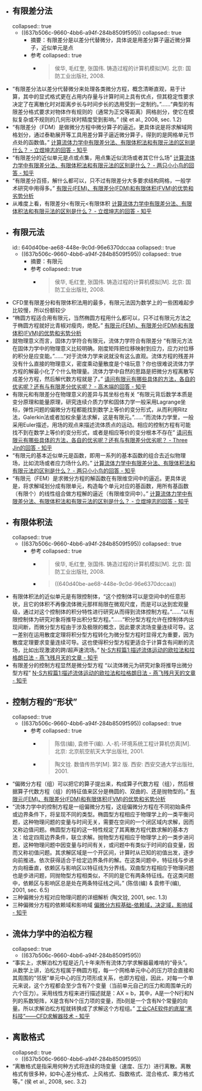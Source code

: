 - ## 有限差分法
  collapsed:: true
	- ((637b506c-9660-4bb6-a94f-284b8509f595))
	  collapsed:: true
		- 摘要：有限差分是以差分代替微分，具体说是用差分算子逼近微分算子，近似单元是点
		- 参考
		  collapsed:: true
			- >侯华, 毛红奎, 张国伟. 铸造过程的计算机模拟[M]. 北京: 国防工业出版社, 2008.
- “有限差分法以差分代替微分来处理各类微分方程，概念清晰直观，易于计算，其中的显式格式更在占用内存量与计算时间上具有优点，但其稳定性要求决定了在离散化时对距离步长与时间步长的选用受到一定制约。”……“典型的有限差分格式要求对物体作有规则的（通常为正交等距离）网格剖分，使它在模拟复杂或不规则的几何形状时精度受到影响。”  (侯 et al., 2008, sec. 1.2)
- “有限差分（FDM）是做微分方程中微分算子的逼近。更具体说是将求解域网格划分，通过泰勒展开等工具用差分算子逼近微分算子，得到的是网格单元节点处的函数值。” [计算流体力学中有限差分法、有限体积法和有限元法的区别是什么？ - 立煜坤志的回答 - 知乎](https://www.zhihu.com/question/536414089/answer/2722074935)
- “有限差分的近似单元是点或点集，用点集近似流场或者其它什么场” [计算流体力学中有限差分法、有限体积法和有限元法的区别是什么？ - 两只小小鸟的回答 - 知乎](https://www.zhihu.com/question/536414089/answer/2519275359)
- “有限差分百搭，解什么都可以，只不过有限差分大多要求结构网格，一般学术研究中用得多。” [有限元(FEM)、有限差分(FDM)和有限体积(FVM)的优势和劣势分析](https://mp.weixin.qq.com/s/4lrjvCMZHMD9KxadbVoJ0Q)
- 从难度上看，有限差分<有限元<有限体积 [计算流体力学中有限差分法、有限体积法和有限元法的区别是什么？ - 立煜坤志的回答 - 知乎](https://www.zhihu.com/question/536414089/answer/2722074935)
- ## 有限元法
  id:: 640d40be-ae68-448e-9c0d-96e6370dccaa
  collapsed:: true
	- ((637b506c-9660-4bb6-a94f-284b8509f595))
	  collapsed:: true
		- 摘要：有限元
		- 参考
		  collapsed:: true
			- >侯华, 毛红奎, 张国伟. 铸造过程的计算机模拟[M]. 北京: 国防工业出版社, 2008.
- CFD里有限差分和有限体积法用的最多，有限元法因为数学上的一些困难起步比较慢，所以份额较少
- “椭圆方程适合用有限元，当然椭圆方程用什么都可以，只不过有限元方法之于椭圆方程就好比青椒对瘦肉，绝配。” [有限元(FEM)、有限差分(FDM)和有限体积(FVM)的优势和劣势分析](https://mp.weixin.qq.com/s/4lrjvCMZHMD9KxadbVoJ0Q)
- 就物理意义而言，固体力学符合有限元，流体力学符合有限差分 “有限元方法在固体力学中的物理意义比较明确。刚度矩阵把位移映射到应力，应力对位移的积分是应变能。”……“对于流体力学来说就没有这么直观。流体方程的残差并没有什么直接的物理意义，密度乘动量散度是个啥玩意？你也很难说流体力学方程的解最小化了个什么物理量。流体力学中自然的思路是把微分方程离散写成差分方程，然后解代数方程就是了。” [请问有限元有哪些具体的方法，各自的优劣呢？还有与有限差分优劣呢？ - 高木端的回答 - 知乎](https://www.zhihu.com/question/30460892/answer/48280217)
- 有限元和有限差分在物理意义的差异与其坐标也有关 “有限元背后数学本质是变分原理和能量原理，研究连续介质力学和固体力学一般采用Lagrange坐标，弹性问题的偏微分方程都能找到数学上等价的变分形式，从而利用Ritz法，Galerkin法或者加权余量法求解，这是有限元。”……“而流体力学里，一般采用Euler描述，用场的观点来描述流体质点的运动。相应的控制方程有可能找不到在数学上等价的变分形式，或者是相应等价的变分根本不存在” [请问有限元有哪些具体的方法，各自的优劣呢？还有与有限差分优劣呢？ - Three Jin的回答 - 知乎](https://www.zhihu.com/question/30460892/answer/48280851)
- “有限元的基本近似单元是函数，即用一系列的基本函数的组合去近似物理场，比如流场或者应力场什么的。” [计算流体力学中有限差分法、有限体积法和有限元法的区别是什么？ - 两只小小鸟的回答 - 知乎](https://www.zhihu.com/question/536414089/answer/2519275359)
- “有限元（FEM）是求微分方程的解函数在有限维空间中的逼近。更具体说是，将求解域划分成有限单元，构造每个单元对应的基函数，用所有基函数（有限个）的线性组合做方程解的逼近（有限维空间中）。” [计算流体力学中有限差分法、有限体积法和有限元法的区别是什么？ - 立煜坤志的回答 - 知乎](https://www.zhihu.com/question/536414089/answer/2722074935)
- ## 有限体积法
  collapsed:: true
	- ((637b506c-9660-4bb6-a94f-284b8509f595))
	  collapsed:: true
		- 参考
		  collapsed:: true
			- >侯华, 毛红奎, 张国伟. 铸造过程的计算机模拟[M]. 北京: 国防工业出版社, 2008.
			- > ((640d40be-ae68-448e-9c0d-96e6370dccaa))
- 有限体积法的近似单元是有限控制体，“这个控制体可以是空间中的任意形状，且它的体积不再像流体微元那样局限在微观尺度，而是可以达到宏观量级，通过对这个控制体的积分特性进行研究从而得到流体控制方程。”……“以有限控制体为研究对象将推导出积分型方程。”……“积分型方程允许在控制体内出现间断，而微分型方程由于涉及极限的概念，因此要求流场变量连续可导。这一差别在运用散度定理将积分型方程转化为微分型方程时显得尤为重要，因为散度定理要求变量连续可导。这也使得积分型方程更适合于计算含有间断的流场，比如出现激波的跨/超声速流场。” [N-S方程篇1:描述流体运动的欧拉法和拉格朗日法 - 燕飞残月天的文章 - 知乎](https://zhuanlan.zhihu.com/p/144926254)
- 有限差分的控制方程显然是微分型方程 “以流体微元为研究对象将推导出微分型方程” [N-S方程篇1:描述流体运动的欧拉法和拉格朗日法 - 燕飞残月天的文章 - 知乎](https://zhuanlan.zhihu.com/p/144926254)
- ## 控制方程的“形状”
  collapsed:: true
	- ((637b506c-9660-4bb6-a94f-284b8509f595))
	  collapsed:: true
		- 参考
		  collapsed:: true
			- >陈信(编), 袁修干(编). 人-机-环境系统工程计算机仿真[M]. 北京: 北京航空航天大学出版社, 2001.
			- >陶文铨. 数值传热学[M]. 第2 版. 西安: 西安交通大学出版社, 2001.
- “偏微分方程（组）可以把它的算子提出来，构成算子代数方程（组），然后根据算子代数方程（组）的特征值来区分是椭圆的、双曲的、还是抛物型的。” [有限元(FEM)、有限差分(FDM)和有限体积(FVM)的优势和劣势分析](https://mp.weixin.qq.com/s/4lrjvCMZHMD9KxadbVoJ0Q)
- “流体力学中的控制方程是一组偏微分方程，这组偏微分方程在不同初始条件或边界条件下，将呈现不同的类型。椭圆型方程相应于物理学上的一类平衡问题，这种物理问题的变量与时间无关，需要在空间的一个闭区域内求解，因而又称边值问题。椭圆型方程的这一特性规定了其离散方程代数求解的基本方法：给定四周边界条件，联立求解。抛物型方程相应于物理学上的一类步进问题，这种物理问题中因变量与时间有关，或问题中有类似于时间的自变量，因而又称初值问题。其求解区域是一个开区间，计算时从已知的初值出发，逐步向前推进。依次获得适合于给定边界条件的解。在这类问题中，特征线与步进方向相垂直，依赖区与影响区以特征线为分界线。双曲型方程相应于物理问题也是步进问题，同抛物型方程相类似，不同的是它有两条特征线。在这类问题中，依赖区与影响区总是处在两条特征线之间。” (陈信(编) & 袁修干(编), 2001, sec. 6.5)
- 三种偏微分方程对应物理问题的详细解析 (陶文铨, 2001, sec. 1.3)
- 三种偏微分方程的依赖域和影响域 [偏微分方程基础-依赖域，决定域，影响域 - 知乎](https://zhuanlan.zhihu.com/p/137616989)
- ## 流体力学中的泊松方程
  collapsed:: true
	- ((637b506c-9660-4bb6-a94f-284b8509f595))
- “事实上，求解泊松方程是近几十年来所有流体力学求解器最难啃的“骨头”。从数学上讲，泊松方程属于椭圆方程，每一个网格单元中心的压力项会直接和其周围的“邻居”单元中心的压力项形成关系，也即方程组，因此，对每一个单元来说，这个方程都会至少含有7个变量（当前单元自己的压力和周围单元的六个压力）。采用线性方程来进行描述就是：AX = b，其中，A是一个N行和N列的系数矩阵，X是含有N个压力项的变量，而b则是一个含有N个常量的向量。所以求解泊松方程就转换成了求解这个方程组。” [工业CAE软件的底层“黑科技”——CFD求解器技术 - 知乎](https://zhuanlan.zhihu.com/p/149445213?utm_id=0)
- ## 离散格式
  collapsed:: true
	- ((637b506c-9660-4bb6-a94f-284b8509f595))
- “离散格式是指采用何种方式将连续的场变量（速度、压力）进行离散。离散格式有很多种，如中心差分格式、上风格式、指数格式、混合格式、乘方格式等。” (侯 et al., 2008, sec. 3.2)